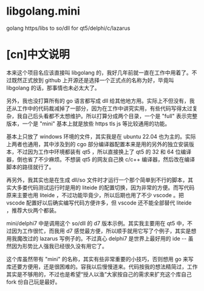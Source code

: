 # libgolang.mini
golang https/libs to so/dll for qt5/delphi/c/lazarus

# [cn]中文说明

本来这个项目名应该直接叫 libgolang 的，我好几年前就一直在工作中用着了。不过既然正式放到 github 上开源还是选择一个正式点的名称为好，毕竟叫 libgolang 的话，那事情也未必太大了。

另外，我也没打算所有的 go 语言都写成 dll 给其他地方用。实际上不但没有，我还从工作中的代码裁减掉了一部分，因为在工作中讲究实用，有些代码写得太过复杂，我自己后头看都不太想维护。所以打算分成两个目录，一个是 "full" 表示完整版本，一个是 "mini" 基本上就是放些 https tls js 等比较通用的功能。

基本上只放了 windows 环境的文件，其实我是在 ubuntu 22.04 也为主的。实际上两者也通用，其中涉及到的 cgo 部分编译器配置本来是用的另外的独立安装版本，不过因为工作中环境都装有 qt5 ，所以直接换上了 qt5 的 32 和 64 位编译器，倒也省了不少麻烦。不想装 qt5 的网友自己换 c/c++ 编译器，然后改在编译脚本的路径就行了。

再另外，我其实也是在生成 dll/so 文件时才运行一个那个简单到不行的脚本，其实大多娄代码测试运行时是用的 liteide 的配置切换，因为非常的方便。而写代码原来主要也用 liteide ，不过功能毕竟少，所以后期也用了不少 vscode 。把 vscode 配置好以后确实编写代码方便许多，但 vscode 还不能全部替代 liteide ，推荐大伙两个都装。


mini/delphi7 中是调用这个 so/dll 的 d7 版本示例。其实我主要用在 qt5 中，不过因为工作很忙，而我用 d7 感觉最方便，所以顺手就用它写了个例子，其实是想用我魔改过的 lazarus 写例子的。不过真心 delphi7 是世界上最好用的 ide -- 虽然因为形势比人强我已经很久没有用它了。

这个库虽然带有 "mini" 的名称，其实有些非常重要的小技巧，否则想用 go 来写库还要方便用，还是很困难的。容我以后慢慢道来。代码按我的想法精简过，工作其实是不够用的，不过也是希望“授人以渔”大家按自己的需求来扩充这个库自己 fork 份自己玩是最好。

